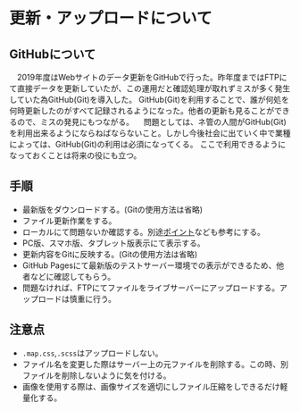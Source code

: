

# 更新・アップロードについて
## GitHubについて
　2019年度はWebサイトのデータ更新をGitHubで行った。昨年度まではFTPにて直接データを更新していたが、この運用だと確認処理が取れずミスが多く発生していた為GitHub(Git)を導入した。
GitHub(Git)を利用することで、誰が何処を何時更新したのがすべて記録されるようになった。他者の更新も見ることができるので、ミスの発見にもつながる。
　問題としては、ネ管の人間がGitHub(Git)を利用出来るようにならねばならないこと。しかし今後社会に出ていく中で業種によっては、GitHub(Git)の利用は必須になってくる。
ここで利用できるようになっておくことは将来の役にも立つ。

## 手順
- 最新版をダウンロードする。(Gitの使用方法は省略)
- ファイル更新作業をする。
- ローカルにて問題ないか確認する。別途[ポイント](point.html)なども参考にする。
- PC版、スマホ版、タブレット版表示にて表示する。
- 更新内容をGitに反映する。(Gitの使用方法は省略)
- GitHub Pagesにて最新版のテストサーバー環境での表示ができるため、他者などに確認してもらう。
- 問題なければ、FTPにてファイルをライブサーバーにアップロードする。アップロードは慎重に行う。

## 注意点
- `.map.css`,`.scss`はアップロードしない。
- ファイル名を変更した際はサーバー上の元ファイルを削除する。この時、別ファイルを削除しないように気を付ける。
- 画像を使用する際は、画像サイズを適切にしファイル圧縮をしできるだけ軽量化する。